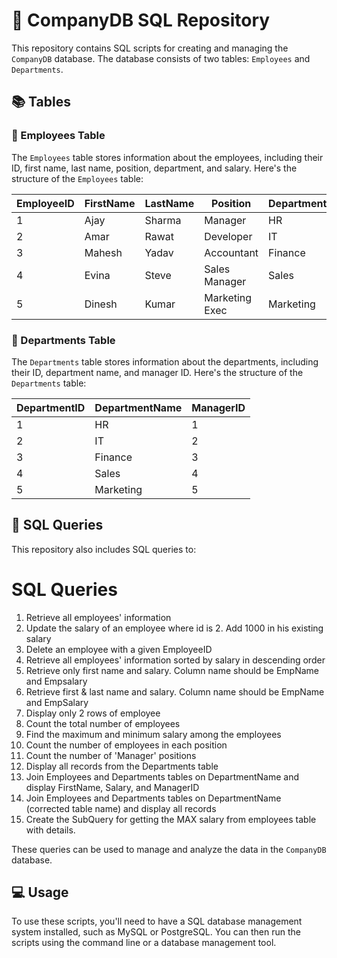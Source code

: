 #  🏢 CompanyDB SQL Repository

This repository contains SQL scripts for creating and managing the `CompanyDB` database. The database consists of two tables: `Employees` and `Departments`.

##  📚 Tables

### 👥 Employees Table

The `Employees` table stores information about the employees, including their ID, first name, last name, position, department, and salary. Here's the structure of the `Employees` table:

| EmployeeID | FirstName | LastName | Position | Department | Salary |
|------------|-----------|----------|----------|------------|--------|
| 1          | Ajay      | Sharma   | Manager  | HR         | 60000  |
| 2          | Amar      | Rawat    | Developer| IT         | 55000  |
| 3          | Mahesh    | Yadav    | Accountant | Finance | 50000  |
| 4          | Evina     | Steve    | Sales Manager | Sales | 58000  |
| 5          | Dinesh    | Kumar    | Marketing Exec | Marketing | 52000  |

###  🏢 Departments Table

The `Departments` table stores information about the departments, including their ID, department name, and manager ID. Here's the structure of the `Departments` table:

| DepartmentID | DepartmentName | ManagerID |
|--------------|----------------|-----------|
| 1            | HR             | 1         |
| 2            | IT             | 2         |
| 3            | Finance        | 3         |
| 4            | Sales          | 4         |
| 5            | Marketing      | 5         |

## 📝 SQL Queries

This repository also includes SQL queries to:

# SQL Queries

1. Retrieve all employees' information
2. Update the salary of an employee where id is 2. Add 1000 in his existing salary
3. Delete an employee with a given EmployeeID
4. Retrieve all employees' information sorted by salary in descending order
5. Retrieve only first name and salary. Column name should be EmpName and Empsalary
6. Retrieve first & last name and salary. Column name should be EmpName and EmpSalary
7. Display only 2 rows of employee
8. Count the total number of employees
9. Find the maximum and minimum salary among the employees
10. Count the number of employees in each position
11. Count the number of 'Manager' positions
12. Display all records from the Departments table
13. Join Employees and Departments tables on DepartmentName and display FirstName, Salary, and ManagerID
14. Join Employees and Departments tables on DepartmentName (corrected table name) and display all records
15. Create the SubQuery for getting the MAX salary from employees table with details.

These queries can be used to manage and analyze the data in the `CompanyDB` database.

## 💻 Usage

To use these scripts, you'll need to have a SQL database management system installed, such as MySQL or PostgreSQL. You can then run the scripts using the command line or a database management tool.


